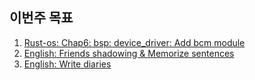 ## 이번주 목표

1. [Rust-os: Chap6: bsp: device_driver: Add bcm module](https://github.com/nook1208/rust-rasp-os/commit/858c59baf4b8b5f2cf805641e91e36b6102f0380)
2. [English: Friends shadowing & Memorize sentences](https://github.com/nook1208/english/commit/7458eff723dc6ed653b794c95401abc91c9a97af)
3. [English: Write diaries](https://github.com/nook1208/english/commit/c5c273651b74dcce0a435ee4076d1751c097f960)
